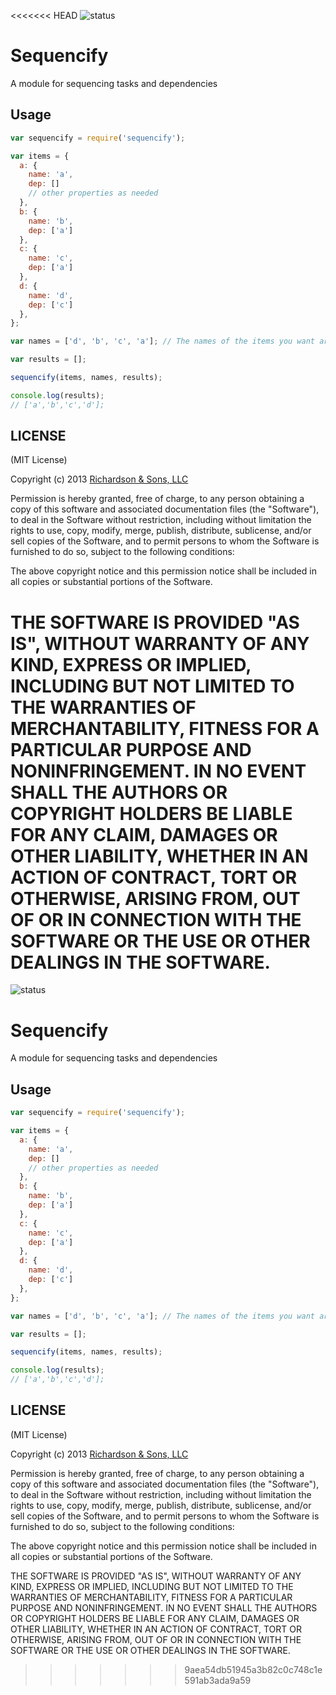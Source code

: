 <<<<<<< HEAD
![status](https://secure.travis-ci.org/robrich/sequencify.png?branch=master)

Sequencify
==========

A module for sequencing tasks and dependencies

Usage
-----

```javascript
var sequencify = require('sequencify');

var items = {
  a: {
    name: 'a',
    dep: []
    // other properties as needed
  },
  b: {
    name: 'b',
    dep: ['a']
  },
  c: {
    name: 'c',
    dep: ['a']
  },
  d: {
    name: 'd',
    dep: ['c']
  },
};

var names = ['d', 'b', 'c', 'a']; // The names of the items you want arranged, need not be all

var results = [];

sequencify(items, names, results);

console.log(results);
// ['a','b','c','d'];
```

LICENSE
-------

(MIT License)

Copyright (c) 2013 [Richardson & Sons, LLC](http://richardsonandsons.com/)

Permission is hereby granted, free of charge, to any person obtaining
a copy of this software and associated documentation files (the
"Software"), to deal in the Software without restriction, including
without limitation the rights to use, copy, modify, merge, publish,
distribute, sublicense, and/or sell copies of the Software, and to
permit persons to whom the Software is furnished to do so, subject to
the following conditions:

The above copyright notice and this permission notice shall be
included in all copies or substantial portions of the Software.

THE SOFTWARE IS PROVIDED "AS IS", WITHOUT WARRANTY OF ANY KIND,
EXPRESS OR IMPLIED, INCLUDING BUT NOT LIMITED TO THE WARRANTIES OF
MERCHANTABILITY, FITNESS FOR A PARTICULAR PURPOSE AND
NONINFRINGEMENT. IN NO EVENT SHALL THE AUTHORS OR COPYRIGHT HOLDERS BE
LIABLE FOR ANY CLAIM, DAMAGES OR OTHER LIABILITY, WHETHER IN AN ACTION
OF CONTRACT, TORT OR OTHERWISE, ARISING FROM, OUT OF OR IN CONNECTION
WITH THE SOFTWARE OR THE USE OR OTHER DEALINGS IN THE SOFTWARE.
=======
![status](https://secure.travis-ci.org/robrich/sequencify.png?branch=master)

Sequencify
==========

A module for sequencing tasks and dependencies

Usage
-----

```javascript
var sequencify = require('sequencify');

var items = {
  a: {
    name: 'a',
    dep: []
    // other properties as needed
  },
  b: {
    name: 'b',
    dep: ['a']
  },
  c: {
    name: 'c',
    dep: ['a']
  },
  d: {
    name: 'd',
    dep: ['c']
  },
};

var names = ['d', 'b', 'c', 'a']; // The names of the items you want arranged, need not be all

var results = [];

sequencify(items, names, results);

console.log(results);
// ['a','b','c','d'];
```

LICENSE
-------

(MIT License)

Copyright (c) 2013 [Richardson & Sons, LLC](http://richardsonandsons.com/)

Permission is hereby granted, free of charge, to any person obtaining
a copy of this software and associated documentation files (the
"Software"), to deal in the Software without restriction, including
without limitation the rights to use, copy, modify, merge, publish,
distribute, sublicense, and/or sell copies of the Software, and to
permit persons to whom the Software is furnished to do so, subject to
the following conditions:

The above copyright notice and this permission notice shall be
included in all copies or substantial portions of the Software.

THE SOFTWARE IS PROVIDED "AS IS", WITHOUT WARRANTY OF ANY KIND,
EXPRESS OR IMPLIED, INCLUDING BUT NOT LIMITED TO THE WARRANTIES OF
MERCHANTABILITY, FITNESS FOR A PARTICULAR PURPOSE AND
NONINFRINGEMENT. IN NO EVENT SHALL THE AUTHORS OR COPYRIGHT HOLDERS BE
LIABLE FOR ANY CLAIM, DAMAGES OR OTHER LIABILITY, WHETHER IN AN ACTION
OF CONTRACT, TORT OR OTHERWISE, ARISING FROM, OUT OF OR IN CONNECTION
WITH THE SOFTWARE OR THE USE OR OTHER DEALINGS IN THE SOFTWARE.
>>>>>>> 9aea54db51945a3b82c0c748c1e591ab3ada9a59
